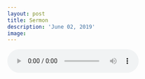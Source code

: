 ```yaml
---
layout: post
title: Sermon
description: 'June 02, 2019'
image:
---
```


<audio controls>
  <source src="http://docs.google.com/uc?export=open&id=110IL8Ing7mQVAJ9VsBPuz1q_YtrVllEG" type="audio/mp3">
Your browser does not support the audio element.
</audio>
